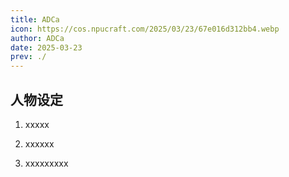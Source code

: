 ```yaml
---
title: ADCa
icon: https://cos.npucraft.com/2025/03/23/67e016d312bb4.webp
author: ADCa
date: 2025-03-23
prev: ./
---
```


## 人物设定

1. xxxxx

2. xxxxxx
3. xxxxxxxxx
